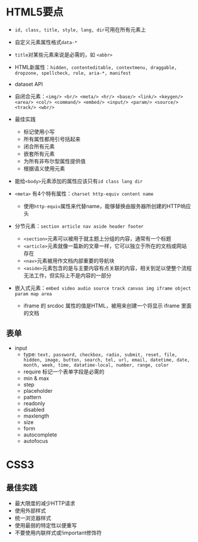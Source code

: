 # HTML5要点

- `id, class, title, style, lang, dir`可用在所有元素上
- 自定义元素属性格式`data-*`
- `title`对某些元素来说是必需的，如 `<abbr>`
- HTML新属性：`hidden, contenteditable, contextmenu, draggable, dropzone, spellcheck, role, aria-*, manifest`
- dataset API
- 自闭合元素：`<img/> <br/> <meta/> <hr/> <base/> <link/> <keygen/> <area/> <col/> <command/> <embed/> <input/> <param/> <source/> <track/> <wbr/>`
- 最佳实践
    - 标记使用小写
    - 所有属性都用引号括起来
    - 闭合所有元素
    - 嵌套所有元素
    - 为所有非布尔型属性提供值
    - 根据语义使用元素
- 能给`<body>`元素添加的属性应该只有`id class lang dir`
- `<meta>` 有4个特有属性：`charset http-equiv content name`
    - 使用`http-equiv`属性来代替name，能够替换由服务器所创建的HTTP响应头

- 分节元素：`section article nav aside header footer`
    - `<section>`元素可以被用于就主题上分组的内容，通常有一个标题
    - `<article>`元素就像一篇新的文章一样，它可以独立于所在的文档或网站存在
    - `<nav>`元素被用作文档内部重要的导航块
    - `<aside>`元素包含的是与主要内容有点关联的内容，相关到足以使整个流程无法工作，但实际上不是内容的一部分

- 嵌入式元素：`embed video audio source track canvas img iframe object param map area`
    - iframe 的 srcdoc 属性的值是HTML，被用来创建一个将显示 iframe 里面的文档

## 表单

- input
    - type: `text, password, checkbox, radio, submit, reset, file, hidden, image, button, search, tel, url, email, datetime, date, month, week, time, datatime-local, number, range, color`
    - require 标记一个表单字段是必需的
    - min & max
    - step
    - placeholder
    - pattern
    - readonly
    - disabled
    - maxlength
    - size
    - form
    - autocomplete
    - autofocus


# CSS3

## 最佳实践
- 最大限度的减少HTTP请求
- 使用外部样式
- 统一浏览器样式
- 使用最弱的特定性以便重写
- 不要使用内联样式或!important修饰符